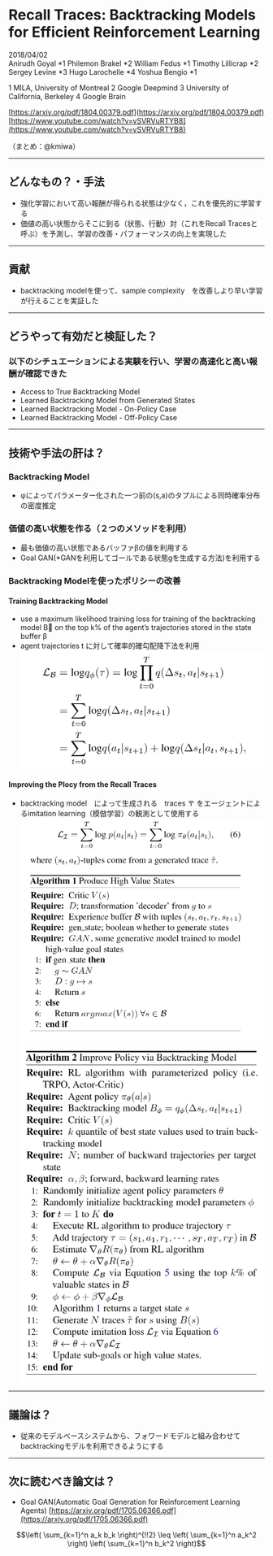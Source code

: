 Recall Traces: Backtracking Models for Efficient Reinforcement Learning
===

2018/04/02  
Anirudh Goyal *1
Philemon Brakel *2 
William Fedus *1 
Timothy Lillicrap *2 
Sergey Levine *3 
Hugo Larochelle *4
Yoshua Bengio *1

1 MILA, University of Montreal 
2 Google Deepmind 
3 University of California, Berkeley 
4 Google Brain

[https://arxiv.org/pdf/1804.00379.pdf](https://arxiv.org/pdf/1804.00379.pdf)
[https://www.youtube.com/watch?v=vSVRVuRTYB8](https://www.youtube.com/watch?v=vSVRVuRTYB8)

（まとめ：@kmiwa）

---
## どんなもの？・手法
- 強化学習において高い報酬が得られる状態は少なく，これを優先的に学習する
- 価値の高い状態からそこに到る（状態、行動）対（これをRecall Tracesと呼ぶ）を予測し、学習の改善・パフォーマンスの向上を実現した


---
## 貢献
- backtracking modelを使って、sample complexity　を改善しより早い学習が行えることを実証した


---
## どうやって有効だと検証した？
### 以下のシチュエーションによる実験を行い、学習の高速化と高い報酬が確認できた
- Access to True Backtracking Model
- Learned Backtracking Model from Generated States
- Learned Backtracking Model - On-Policy Case
- Learned Backtracking Model - Off-Policy Case


---

## 技術や手法の肝は？
### Backtracking Model
- φによってパラメーター化された一つ前の(s,a)のタプルによる同時確率分布の密度推定

### 価値の高い状態を作る（２つのメソッドを利用）
- 最も価値の高い状態であるバッファβの値を利用する
- Goal GAN(*GANを利用してゴールである状態gを生成する方法)を利用する

### Backtracking Modelを使ったポリシーの改善
#### Training Backtracking Model
- use a maximum likelihood training loss for training of the backtracking model B on the top k% of the agent’s trajectories stored in the state buffer β
- agent trajectories t に対して確率的確勾配降下法を利用
![1](image1.png)
#### Improving the Plocy from the Recall Traces
- backtracking model　によって生成される　traces 〒 をエージェントによるimitation learning（模倣学習）の観測として使用する
![2](image2.png)
![3](image3.png)


---

## 議論は？
- 従来のモデルベースシステムから、フォワードモデルと組み合わせてbacktrackingモデルを利用できるようにする

---

## 次に読むべき論文は？
- Goal GAN(Automatic Goal Generation for Reinforcement Learning Agents)
  [https://arxiv.org/pdf/1705.06366.pdf](https://arxiv.org/pdf/1705.06366.pdf)


```math
\left( \sum_{k=1}^n a_k b_k \right)^{!!2} \leq
\left( \sum_{k=1}^n a_k^2 \right) \left( \sum_{k=1}^n b_k^2 \right)
```
